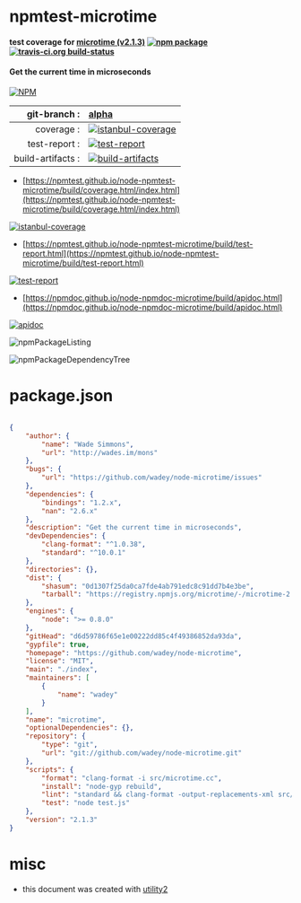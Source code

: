 # npmtest-microtime

#### test coverage for  [microtime (v2.1.3)](https://github.com/wadey/node-microtime)  [![npm package](https://img.shields.io/npm/v/npmtest-microtime.svg?style=flat-square)](https://www.npmjs.org/package/npmtest-microtime) [![travis-ci.org build-status](https://api.travis-ci.org/npmtest/node-npmtest-microtime.svg)](https://travis-ci.org/npmtest/node-npmtest-microtime)

#### Get the current time in microseconds

[![NPM](https://nodei.co/npm/microtime.png?downloads=true&downloadRank=true&stars=true)](https://www.npmjs.com/package/microtime)

| git-branch : | [alpha](https://github.com/npmtest/node-npmtest-microtime/tree/alpha)|
|--:|:--|
| coverage : | [![istanbul-coverage](https://npmtest.github.io/node-npmtest-microtime/build/coverage.badge.svg)](https://npmtest.github.io/node-npmtest-microtime/build/coverage.html/index.html)|
| test-report : | [![test-report](https://npmtest.github.io/node-npmtest-microtime/build/test-report.badge.svg)](https://npmtest.github.io/node-npmtest-microtime/build/test-report.html)|
| build-artifacts : | [![build-artifacts](https://npmtest.github.io/node-npmtest-microtime/glyphicons_144_folder_open.png)](https://github.com/npmtest/node-npmtest-microtime/tree/gh-pages/build)|

- [https://npmtest.github.io/node-npmtest-microtime/build/coverage.html/index.html](https://npmtest.github.io/node-npmtest-microtime/build/coverage.html/index.html)

[![istanbul-coverage](https://npmtest.github.io/node-npmtest-microtime/build/screenCapture.buildCi.browser.%252Ftmp%252Fbuild%252Fcoverage.lib.html.png)](https://npmtest.github.io/node-npmtest-microtime/build/coverage.html/index.html)

- [https://npmtest.github.io/node-npmtest-microtime/build/test-report.html](https://npmtest.github.io/node-npmtest-microtime/build/test-report.html)

[![test-report](https://npmtest.github.io/node-npmtest-microtime/build/screenCapture.buildCi.browser.%252Ftmp%252Fbuild%252Ftest-report.html.png)](https://npmtest.github.io/node-npmtest-microtime/build/test-report.html)

- [https://npmdoc.github.io/node-npmdoc-microtime/build/apidoc.html](https://npmdoc.github.io/node-npmdoc-microtime/build/apidoc.html)

[![apidoc](https://npmdoc.github.io/node-npmdoc-microtime/build/screenCapture.buildCi.browser.%252Ftmp%252Fbuild%252Fapidoc.html.png)](https://npmdoc.github.io/node-npmdoc-microtime/build/apidoc.html)

![npmPackageListing](https://npmtest.github.io/node-npmtest-microtime/build/screenCapture.npmPackageListing.svg)

![npmPackageDependencyTree](https://npmtest.github.io/node-npmtest-microtime/build/screenCapture.npmPackageDependencyTree.svg)



# package.json

```json

{
    "author": {
        "name": "Wade Simmons",
        "url": "http://wades.im/mons"
    },
    "bugs": {
        "url": "https://github.com/wadey/node-microtime/issues"
    },
    "dependencies": {
        "bindings": "1.2.x",
        "nan": "2.6.x"
    },
    "description": "Get the current time in microseconds",
    "devDependencies": {
        "clang-format": "^1.0.38",
        "standard": "^10.0.1"
    },
    "directories": {},
    "dist": {
        "shasum": "0d1307f25da0ca7fde4ab791edc8c91dd7b4e3be",
        "tarball": "https://registry.npmjs.org/microtime/-/microtime-2.1.3.tgz"
    },
    "engines": {
        "node": ">= 0.8.0"
    },
    "gitHead": "d6d59786f65e1e00222dd85c4f49386852da93da",
    "gypfile": true,
    "homepage": "https://github.com/wadey/node-microtime",
    "license": "MIT",
    "main": "./index",
    "maintainers": [
        {
            "name": "wadey"
        }
    ],
    "name": "microtime",
    "optionalDependencies": {},
    "repository": {
        "type": "git",
        "url": "git://github.com/wadey/node-microtime.git"
    },
    "scripts": {
        "format": "clang-format -i src/microtime.cc",
        "install": "node-gyp rebuild",
        "lint": "standard && clang-format -output-replacements-xml src/microtime.cc | (! grep -q '<replacement ')",
        "test": "node test.js"
    },
    "version": "2.1.3"
}
```



# misc
- this document was created with [utility2](https://github.com/kaizhu256/node-utility2)
